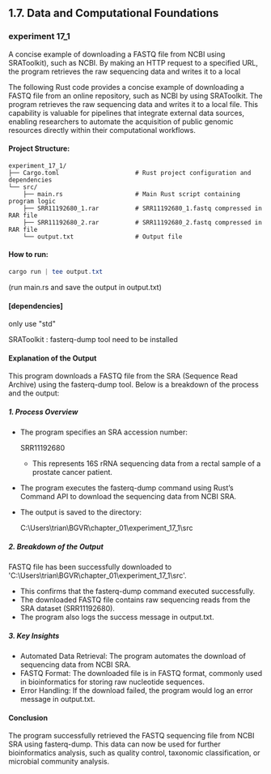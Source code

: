 ## 1.7. Data and Computational Foundations

### experiment 17_1 

A concise example of downloading a FASTQ file from NCBI using SRAToolkit), such as NCBI. By making an HTTP request to a specified URL, the program retrieves the raw sequencing data and writes it to a local

The following Rust code provides a concise example of downloading a FASTQ file from an online repository, such as NCBI by using SRAToolkit. The program retrieves the raw sequencing data and writes it to a local file. This capability is valuable for pipelines that integrate external data sources, enabling researchers to automate the acquisition of public genomic resources directly within their computational workflows.

#### Project Structure:

```plaintext
experiment_17_1/
├── Cargo.toml                     # Rust project configuration and dependencies
└── src/
    ├── main.rs                    # Main Rust script containing program logic
    ├── SRR11192680_1.rar          # SRR11192680_1.fastq compressed in RAR file
    ├── SRR11192680_2.rar          # SRR11192680_2.fastq compressed in RAR file
    └── output.txt                 # Output file
```

#### How to run:

```powershell
cargo run | tee output.txt
```

(run main.rs and save the output in output.txt)
  
#### [dependencies]

only use "std"

SRAToolkit : fasterq-dump tool need to be installed 

#### Explanation of the Output

This program downloads a FASTQ file from the SRA (Sequence Read Archive) using the fasterq-dump tool. Below is a breakdown of the process and the output:

##### 1. Process Overview

* The program specifies an SRA accession number:

  SRR11192680
  
  * This represents 16S rRNA sequencing data from a rectal sample of a prostate cancer patient.

* The program executes the fasterq-dump command using Rust’s Command API to download the sequencing data from NCBI SRA.

* The output is saved to the directory:

  C:\Users\trian\BGVR\chapter_01\experiment_17_1\src

##### 2. Breakdown of the Output

FASTQ file has been successfully downloaded to 'C:\Users\trian\BGVR\chapter_01\experiment_17_1\src'.

* This confirms that the fasterq-dump command executed successfully.
* The downloaded FASTQ file contains raw sequencing reads from the SRA dataset (SRR11192680).
* The program also logs the success message in output.txt.

##### 3. Key Insights

* Automated Data Retrieval: The program automates the download of sequencing data from NCBI SRA.
* FASTQ Format: The downloaded file is in FASTQ format, commonly used in bioinformatics for storing raw nucleotide sequences.
* Error Handling: If the download failed, the program would log an error message in output.txt.

#### Conclusion

The program successfully retrieved the FASTQ sequencing file from NCBI SRA using fasterq-dump. This data can now be used for further bioinformatics analysis, such as quality control, taxonomic classification, or microbial community analysis.

